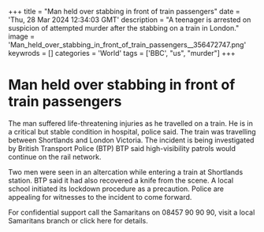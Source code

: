 +++
title = "Man held over stabbing in front of train passengers"
date = 'Thu, 28 Mar 2024 12:34:03 GMT'
description = "A teenager is arrested on suspicion of attempted murder after the stabbing on a train in London."
image = 'Man_held_over_stabbing_in_front_of_train_passengers__356472747.png'
keywrods =  []
categories = 'World'
tags = ['BBC', "us", "murder"]
+++

# Man held over stabbing in front of train passengers

The man suffered life-threatening injuries as he travelled on a train.
He is in a critical but stable condition in hospital, police said.
The train was travelling between Shortlands and London Victoria.
The incident is being investigated by British Transport Police (BTP) BTP said high-visibility patrols would continue on the rail network.

Two men were seen in an altercation while entering a train at Shortlands station.
BTP said it had also recovered a knife from the scene.
A local school initiated its lockdown procedure as a precaution.
Police are appealing for witnesses to the incident to come forward.

For confidential support call the Samaritans on 08457 90 90 90, visit a local Samaritans branch or click here for details.


